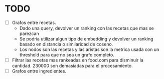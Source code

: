 # TODO

- [ ] Grafos entre recetas. 
  - Dado una query, devolver un ranking con las recetas que mas se parezcan
  - Se podria utilizar algun tipo de embedding y devolver un ranking basado en distancia o similaridad de coseno.
  - Los nodos son las recetas y las aristas son la metrica usada con un threshold para que no sea un grafo completo.
- [ ] Filtrar las recetas mas rankeadas en food.com para disminuir la cantidad. 230000 son demasiadas para el procesamiento.
- [ ] Grafos entre ingredientes.
